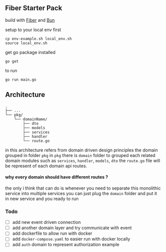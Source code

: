 ## Fiber Starter Pack

build with [Fiber](https://gofiber.io/) and [Bun](https://bun.uptrace.dev/)

setup to your local env first

```shell
cp env-example.sh local_env.sh
source local_env.sh
```

get go package installed

```shell
go get 
```

to run 

```shell
go run main.go
```

## Architecture

```shell
.
├── ...
└── pkg/
    └── domainName/
        ├── dto
        ├── models
        ├── services
        ├── handler
        └── route.go
```

in this architecture refers from domain driven design principles
the domain grouped in folder `pkg` 
in `pkg` there is `domain` folder to grouped each related domain modules 
such as `services`, `handler`, `models`, `dto`
the `route.go` file will be represent of each domain api routes. 

#### why every domain should have different routes ?

the only i think that can do is whenever you need to separate this monolithic service into multiple services
you can just plug the `domain` folder and put it in new service and you ready to run

### Todo
- [ ] add new event driven connection
- [ ] add another domain layer and try communicate with event
- [ ] add dockerfile to allow run with docker
- [ ] add `docker-compose.yaml` to easier run with docker locally
- [ ] add `auth` domain to represent authorization example
